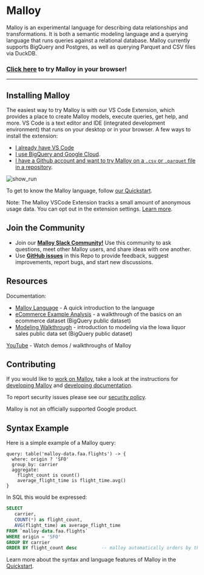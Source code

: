 # Malloy
Malloy is an experimental language for describing data relationships and transformations. It is both a semantic modeling language and a querying language that runs queries against a relational database. Malloy currently supports BigQuery and Postgres, as well as querying Parquet and CSV files via DuckDB.

### [Click here](https://github.dev/malloydata/try-malloy/airports.malloy) to try Malloy in your browser!

---

## Installing Malloy

The easiest way to try Malloy is with our VS Code Extension, which provides a place to create Malloy models, execute queries, get help, and more. VS Code is a text editor and IDE (integrated development environment) that runs on your desktop or in your browser. A few ways to install the extension:

* [I already have VS Code](https://malloydata.github.io/documentation/setup/extension.html#using-the-malloy-extension-on-your-desktop)
* [I use BigQuery and Google Cloud](https://malloydata.github.io/documentation/setup/extension.html#using-the-malloy-extension-on-google-cloud-shell-editor).
* [I have a Github account and want to try Malloy on a `.csv` or `.parquet` file in a repository](https://malloydata.github.io/documentation/setup/extension.html#using-the-malloy-extension-on-github-dev).

![show_run](https://user-images.githubusercontent.com/1093458/182458787-ca228186-c954-4a07-b298-f92dbf91e48d.gif)

To get to know the Malloy language, follow [our Quickstart](https://malloydata.github.io/documentation/user_guides/basic.html).

Note: The Malloy VSCode Extension tracks a small amount of anonymous usage data. You can opt out in the extension settings.
 [Learn more](https://policies.google.com/technologies/cookies).

## Join the Community

- Join our [**Malloy Slack Community!**](https://join.slack.com/t/malloy-community/shared_invite/zt-1kgfwgi5g-CrsdaRqs81QY67QW0~t_uw) Use this community to ask questions, meet other Malloy users, and share ideas with one another.
- Use [**GitHub issues**](https://github.com/malloydata/malloy/issues) in this Repo to provide feedback, suggest improvements, report bugs, and start new discussions.

## Resources

Documentation:

- [Malloy Language](https://malloydata.github.io/documentation/language/basic.html) - A quick introduction to the language
- [eCommerce Example Analysis](https://malloydata.github.io/documentation/examples/ecommerce.html) - a walkthrough of the basics on an ecommerce dataset (BigQuery public dataset)
- [Modeling Walkthrough](https://malloydata.github.io/documentation/examples/iowa/iowa.html) - introduction to modeling via the Iowa liquor sales public data set (BigQuery public dataset)

[YouTube](https://www.youtube.com/channel/UCfN2td1dzf-fKmVtaDjacsg) - Watch demos / walkthroughs of Malloy

## Contributing

If you would like to [work on Malloy](CONTRIBUTING.md), take a look at the instructions for [developing Malloy](developing.md) and [developing documentation](documentation.md).

To report security issues please see our [security policy](https://github.com/malloydata/malloy/security/policy).

Malloy is not an officially supported Google product.

## Syntax Example
Here is a simple example of a Malloy query:

```malloy
query: table('malloy-data.faa.flights') -> {
  where: origin ? 'SFO'
  group_by: carrier
  aggregate:
    flight_count is count()
    average_flight_time is flight_time.avg()
}
```

In SQL this would be expressed:
```sql
SELECT
   carrier,
   COUNT(*) as flight_count,
   AVG(flight_time) as average_flight_time
FROM `malloy-data.faa.flights`
WHERE origin = 'SFO'
GROUP BY carrier
ORDER BY flight_count desc         -- malloy automatically orders by the first aggregate
```

Learn more about the syntax and language features of Malloy in the [Quickstart](https://malloydata.github.io/documentation/language/basic.html).
